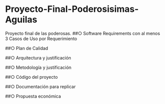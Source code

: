 # Proyecto-Final-Poderosisimas-Aguilas
Proyecto final de las poderosas. 
##○ Software Requirements con al menos 3 Casos de Uso por Requerimiento

##○ Plan de Calidad

##○ Arquitectura y justificación

##○ Metodología y justificación

##○ Código del proyecto

##○ Documentación para replicar

##○ Propuesta económica
